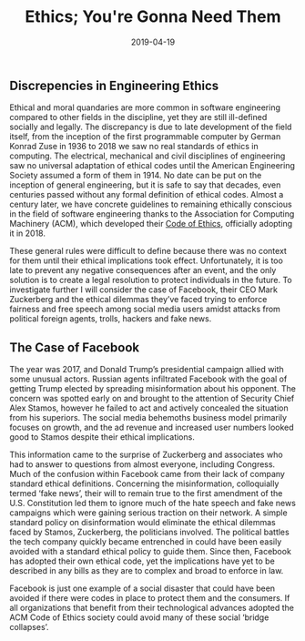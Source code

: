 ﻿---
layout: essay
type: essay
title: Ethics; You're Gonna Need Them
preview: A look at ethical implications in software engineering and the case of Facebook.
date: 2019-04-19
labels:
  - ACM Code of Ethics
  - Facebook
  - Politics
---

## Discrepencies in Engineering Ethics

Ethical and moral quandaries are more common in software engineering compared to other fields in the discipline, yet they are still ill-defined socially and legally. The discrepancy is due to late development of the field itself, from the inception of the first programmable computer by German Konrad Zuse in 1936 to 2018 we saw no real standards of ethics in computing. The electrical, mechanical and civil disciplines of engineering saw no universal adaptation of ethical codes until the American Engineering Society assumed a form of them in 1914. No date can be put on the inception of general engineering, but it is safe to say that decades, even centuries passed without any formal definition of ethical codes. Almost a century later, we have concrete guidelines to remaining ethically conscious in the field of software engineering thanks to the Association for Computing Machinery (ACM), which developed their [Code of Ethics](https://www.acm.org/code-of-ethics), officially adopting it in 2018. 

These general rules were difficult to define because there was no context for them until their ethical implications took effect. Unfortunately, it is too late to prevent any negative consequences after an event, and the only solution is to create a legal resolution to protect individuals in the future. To investigate further I will consider the case of Facebook, their CEO Mark Zuckerberg and the ethical dilemmas they’ve faced trying to enforce fairness and free speech among social media users amidst attacks from political foreign agents, trolls, hackers and fake news. 

## The Case of Facebook

The year was 2017, and Donald Trump’s presidential campaign allied with some unusual actors. Russian agents infiltrated Facebook with the goal of getting Trump elected by spreading misinformation about his opponent. The concern was spotted early on and brought to the attention of Security Chief Alex Stamos, however he failed to act and actively concealed the situation from his superiors. The social media behemoths business model primarily focuses on growth, and the ad revenue and increased user numbers looked good to Stamos despite their ethical implications. 

This information came to the surprise of Zuckerberg and associates who had to answer to questions from almost everyone, including Congress. Much of the confusion within Facebook came from their lack of company standard ethical definitions. Concerning the misinformation, colloquially termed ‘fake news’, their will to remain true to the first amendment of the U.S. Constitution led them to ignore much of the hate speech and fake news campaigns which were gaining serious traction on their network. A simple standard policy on disinformation would eliminate the ethical dilemmas faced by Stamos, Zuckerberg, the politicians involved. The political battles the tech company quickly became entrenched in could have been easily avoided with a standard ethical policy to guide them. Since then, Facebook has adopted their own ethical code, yet the implications have yet to be described in any bills as they are to complex and broad to enforce in law. 


Facebook is just one example of a social disaster that could have been avoided if there were codes in place to protect them and the consumers. If all organizations that benefit from their technological advances adopted the ACM Code of Ethics society could avoid many of these social ‘bridge collapses’. 
